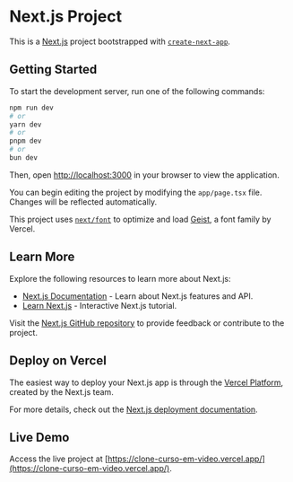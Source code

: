 # Next.js Project

This is a [Next.js](https://nextjs.org) project bootstrapped with [`create-next-app`](https://nextjs.org/docs/app/api-reference/cli/create-next-app).

## Getting Started

To start the development server, run one of the following commands:

```bash
npm run dev
# or
yarn dev
# or
pnpm dev
# or
bun dev
```

Then, open [http://localhost:3000](http://localhost:3000) in your browser to view the application.

You can begin editing the project by modifying the `app/page.tsx` file. Changes will be reflected automatically.

This project uses [`next/font`](https://nextjs.org/docs/app/building-your-application/optimizing/fonts) to optimize and load [Geist](https://vercel.com/font), a font family by Vercel.

## Learn More

Explore the following resources to learn more about Next.js:

- [Next.js Documentation](https://nextjs.org/docs) - Learn about Next.js features and API.
- [Learn Next.js](https://nextjs.org/learn) - Interactive Next.js tutorial.

Visit the [Next.js GitHub repository](https://github.com/vercel/next.js) to provide feedback or contribute to the project.

## Deploy on Vercel

The easiest way to deploy your Next.js app is through the [Vercel Platform](https://vercel.com/new?utm_medium=default-template&filter=next.js&utm_source=create-next-app&utm_campaign=create-next-app-readme), created by the Next.js team.

For more details, check out the [Next.js deployment documentation](https://nextjs.org/docs/app/building-your-application/deploying).

## Live Demo

Access the live project at [https://clone-curso-em-video.vercel.app/](https://clone-curso-em-video.vercel.app/).
